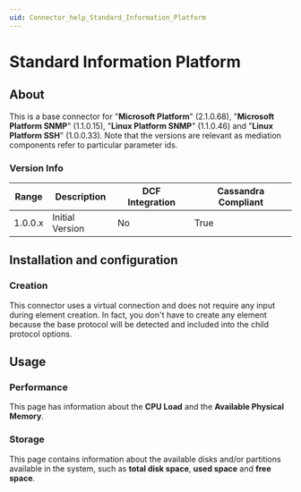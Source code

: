 ```yaml
---
uid: Connector_help_Standard_Information_Platform
---
```


# Standard Information Platform

## About

This is a base connector for "**Microsoft Platform**" (2.1.0.68), "**Microsoft Platform SNMP**" (1.1.0.15), "**Linux Platform SNMP**" (1.1.0.46) and "**Linux Platform SSH**" (1.0.0.33). Note that the versions are relevant as mediation components refer to particular parameter ids.

### Version Info

| **Range** | **Description** | **DCF Integration** | **Cassandra Compliant** |
|------------------|-----------------|---------------------|-------------------------|
| 1.0.0.x          | Initial Version | No                  | True                    |

## Installation and configuration

### Creation

This connector uses a virtual connection and does not require any input during element creation. In fact, you don't have to create any element because the base protocol will be detected and included into the child protocol options.

## Usage

### Performance

This page has information about the **CPU Load** and the **Available Physical Memory**.

### Storage

This page contains information about the available disks and/or partitions available in the system, such as **total disk space**, **used space** and **free space**.
